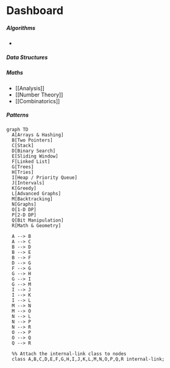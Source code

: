 # Dashboard

##### Algorithms
* 
##### Data Structures

##### Maths
* [[Analysis]]
* [[Number Theory]]
* [[Combinatorics]]
##### Patterns

```mermaid
graph TD
  A[Arrays & Hashing]
  B[Two Pointers]
  C[Stack]
  D[Binary Search]
  E[Sliding Window]
  F[Linked List]
  G[Trees]
  H[Tries]
  I[Heap / Priority Queue]
  J[Intervals]
  K[Greedy]
  L[Advanced Graphs]
  M[Backtracking]
  N[Graphs]
  O[1-D DP]
  P[2-D DP]
  Q[Bit Manipulation]
  R[Math & Geometry]

  A --> B
  A --> C
  B --> D
  B --> E
  B --> F
  D --> G
  F --> G
  G --> H
  G --> I
  G --> M
  I --> J
  I --> K
  I --> L
  M --> N
  M --> O
  N --> L
  N --> P
  N --> R
  O --> P
  O --> Q
  Q --> R

  %% Attach the internal-link class to nodes
  class A,B,C,D,E,F,G,H,I,J,K,L,M,N,O,P,Q,R internal-link;
```

